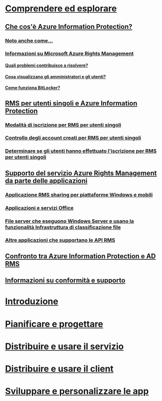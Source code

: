 # [Comprendere ed esplorare](what-is-information-protection.md)
## [Che cos'è Azure Information Protection?](what-is-information-protection.md)
### [Noto anche come...](aka.md)
### [Informazioni su Microsoft Azure Rights Management](what-is-azure-rms.md)
#### [Quali problemi contribuisce a risolvere?](azure-rms-problems-it-solves.md)
#### [Cosa visualizzano gli amministratori e gli utenti?](what-admins-users-see.md)
#### [Come funziona BitLocker?](how-does-it-work.md)
## [RMS per utenti singoli e Azure Information Protection](rms-for-individuals.md)
### [Modalità di iscrizione per RMS per utenti singoli](rms-for-individuals-user-sign-up.md)
### [Controllo degli account creati per RMS per utenti singoli](rms-for-individuals-take-control.md)
### [Determinare se gli utenti hanno effettuato l'iscrizione per RMS per utenti singoli](rms-for-individuals-identify-sign-up.md)
## [Supporto del servizio Azure Rights Management da parte delle applicazioni](applications-support.md)
### [Applicazione RMS sharing per piattaforme Windows e mobili](sharing-app-support.md)
### [Applicazioni e servizi Office](office-apps-services-support.md)
### [File server che eseguono Windows Server e usano la funzionalità Infrastruttura di classificazione file](file-server-support.md)
### [Altre applicazioni che supportano le API RMS](api-support.md)
## [Confronto tra Azure Information Protection e AD RMS](compare-on-premise.md)
## [Informazioni su conformità e supporto](compliance.md)
# [Introduzione](/information-protection/get-started/requirements-azure-rms)
# [Pianificare e progettare](/information-protection/plan-design/deployment-roadmap)
# [Distribuire e usare il servizio](/information-protection/deploy-use/activate-service)
# [Distribuire e usare il client](/information-protection/rms-client/use-client)
# [Sviluppare e personalizzare le app](/information-protection/develop/developers-guide)


<!--HONumber=Jan17_HO4-->


